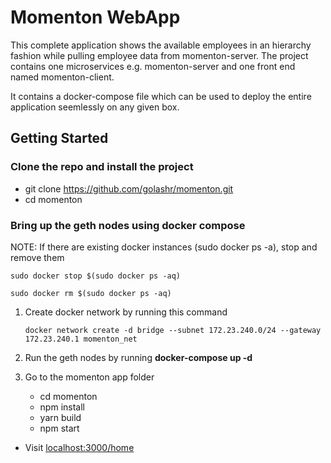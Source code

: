 # Momenton WebApp

This complete application shows the available employees in an hierarchy fashion while pulling employee data from momenton-server. The project contains one microservices e.g. momenton-server and one front end named momenton-client.

It contains a docker-compose file which can be used to deploy the entire application seemlessly on any given box.

## Getting Started

### Clone the repo and install the project

- git clone https://github.com/golashr/momenton.git
- cd momenton

### Bring up the geth nodes using docker compose

NOTE: If there are existing docker instances (sudo docker ps -a), stop and remove them

```
sudo docker stop $(sudo docker ps -aq)
```

```
sudo docker rm $(sudo docker ps -aq)
```

1. Create docker network by running this command

   ```
   docker network create -d bridge --subnet 172.23.240.0/24 --gateway 172.23.240.1 momenton_net

   ```

2. Run the geth nodes by running
   **docker-compose up -d**

3. Go to the momenton app folder
   - cd momenton
   - npm install
   - yarn build
   - npm start

- Visit [localhost:3000/home](http://localhost:3000/home)
